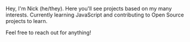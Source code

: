 Hey, I'm Nick (he/they). Here you'll see projects based on my many interests. Currently learning JavaScript and contributing to Open Source projects to learn.

Feel free to reach out for anything!
